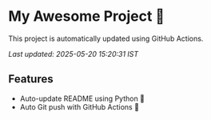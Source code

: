 # My Awesome Project 🚀

This project is automatically updated using GitHub Actions.

_Last updated: 2025-05-20 15:20:31 IST_

## Features
- Auto-update README using Python 🐍
- Auto Git push with GitHub Actions 🤖
